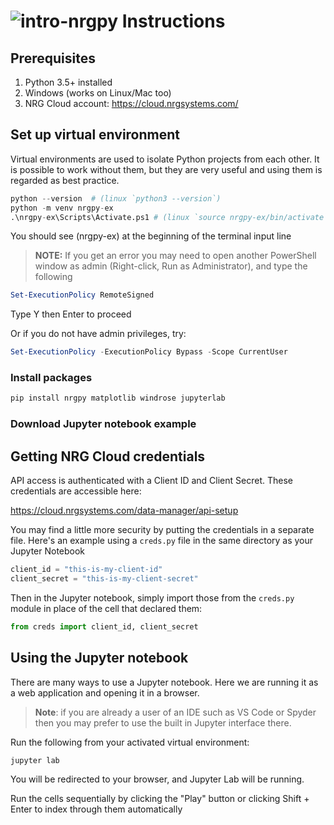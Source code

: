 # ![intro-nrgpy](https://www.gravatar.com/avatar/6282094b092c756acc9f7552b164edfe?s=24) Instructions

## Prerequisites

1. Python 3.5+ installed
1. Windows (works on Linux/Mac too)
1. NRG Cloud account: https://cloud.nrgsystems.com/


## Set up virtual environment

Virtual environments are used to isolate Python projects from each 
other. It is possible to work without them, but they are very useful 
and using them is regarded as best practice. 

```python 
python --version  # (linux `python3 --version`)
python -m venv nrgpy-ex
.\nrgpy-ex\Scripts\Activate.ps1 # (linux `source nrgpy-ex/bin/activate`)
```

You should see (nrgpy-ex) at the beginning of the terminal input 
line 

> __NOTE:__ If you get an error you may need to open another PowerShell 
> window as admin (Right-click, Run as Administrator), and type the following

```powershell
Set-ExecutionPolicy RemoteSigned
``` 

 Type Y then Enter to proceed

Or if you do not have admin privileges, try:

```powershell
Set-ExecutionPolicy -ExecutionPolicy Bypass -Scope CurrentUser
```

### Install packages
```powershell
pip install nrgpy matplotlib windrose jupyterlab
```

### Download Jupyter notebook example

## Getting NRG Cloud credentials

API access is authenticated with a Client ID and Client Secret. These 
credentials are accessible here:

https://cloud.nrgsystems.com/data-manager/api-setup

You may find a little more security by putting the credentials in a 
separate file. Here's an example using a `creds.py` file in the same 
directory as your Jupyter Notebook

```python creds.py
client_id = "this-is-my-client-id"
client_secret = "this-is-my-client-secret"
```

Then in the Jupyter notebook, simply import those from the `creds.py` module in
place of the cell that declared them:

```python
from creds import client_id, client_secret
```

## Using the Jupyter notebook

There are many ways to use a Jupyter notebook. Here we are 
running it as a web application and opening it in a browser.

> __Note__: if you are already a user of an IDE such as VS Code or Spyder then 
> you may prefer to use the built in Jupyter interface there.

Run the following from your activated virtual environment:

```powershell
jupyter lab
```

You will be redirected to your browser, and Jupyter Lab will be running.

Run the cells sequentially by clicking the "Play" button or clicking 
Shift + Enter to index through them automatically
